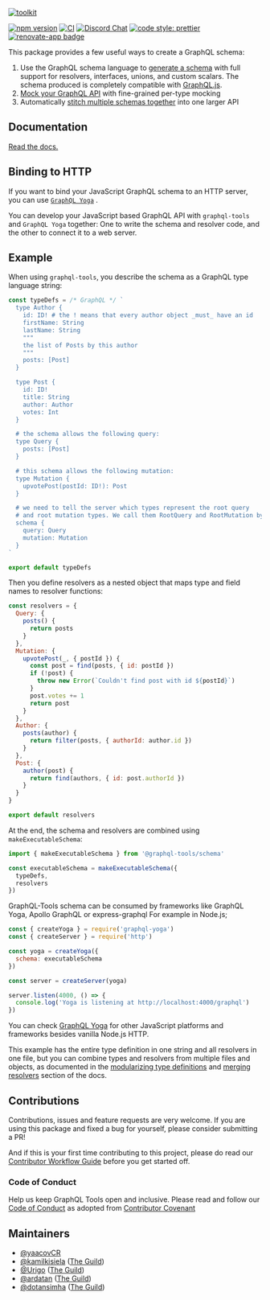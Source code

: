 [![toolkit](https://user-images.githubusercontent.com/20847995/80261023-feb6e380-8691-11ea-8680-5747fa02c5d8.gif)](https://graphql-tools.com)

[![npm version](https://badge.fury.io/js/%40graphql-tools%2Futils.svg)](https://badge.fury.io/js/%40graphql-tools%2Futils)
[![CI](https://github.com/ardatan/graphql-tools/workflows/CI/badge.svg)](https://github.com/ardatan/graphql-tools/actions)
[![Discord Chat](https://img.shields.io/discord/625400653321076807)](https://discord.gg/xud7bH9)
[![code style: prettier](https://img.shields.io/badge/code_style-prettier-ff69b4.svg?style=flat-square)](https://github.com/prettier/prettier)
[![renovate-app badge][renovate-badge]][renovate-app]

[renovate-badge]: https://img.shields.io/badge/renovate-app-blue.svg
[renovate-app]: https://renovateapp.com/

This package provides a few useful ways to create a GraphQL schema:

1. Use the GraphQL schema language to [generate a schema](https://graphql-tools.com/docs/generate-schema) with full support for resolvers, interfaces, unions, and custom scalars. The schema produced is completely compatible with [GraphQL.js](https://github.com/graphql/graphql-js).
2. [Mock your GraphQL API](https://graphql-tools.com/docs/mocking) with fine-grained per-type mocking
3. Automatically [stitch multiple schemas together](https://www.graphql-tools.com/docs/stitch-combining-schemas) into one larger API

## Documentation

[Read the docs.](https://graphql-tools.com/docs/introduction)

## Binding to HTTP

If you want to bind your JavaScript GraphQL schema to an HTTP server, you can use [`GraphQL Yoga`](https://www.graphql-yoga.com) .

You can develop your JavaScript based GraphQL API with `graphql-tools` and `GraphQL Yoga` together: One to write the schema and resolver code, and the other to connect it to a web server.

## Example

When using `graphql-tools`, you describe the schema as a GraphQL type language string:

```js
const typeDefs = /* GraphQL */ `
  type Author {
    id: ID! # the ! means that every author object _must_ have an id
    firstName: String
    lastName: String
    """
    the list of Posts by this author
    """
    posts: [Post]
  }

  type Post {
    id: ID!
    title: String
    author: Author
    votes: Int
  }

  # the schema allows the following query:
  type Query {
    posts: [Post]
  }

  # this schema allows the following mutation:
  type Mutation {
    upvotePost(postId: ID!): Post
  }

  # we need to tell the server which types represent the root query
  # and root mutation types. We call them RootQuery and RootMutation by convention.
  schema {
    query: Query
    mutation: Mutation
  }
`

export default typeDefs
```

Then you define resolvers as a nested object that maps type and field names to resolver functions:

```js
const resolvers = {
  Query: {
    posts() {
      return posts
    }
  },
  Mutation: {
    upvotePost(_, { postId }) {
      const post = find(posts, { id: postId })
      if (!post) {
        throw new Error(`Couldn't find post with id ${postId}`)
      }
      post.votes += 1
      return post
    }
  },
  Author: {
    posts(author) {
      return filter(posts, { authorId: author.id })
    }
  },
  Post: {
    author(post) {
      return find(authors, { id: post.authorId })
    }
  }
}

export default resolvers
```

At the end, the schema and resolvers are combined using `makeExecutableSchema`:

```js
import { makeExecutableSchema } from '@graphql-tools/schema'

const executableSchema = makeExecutableSchema({
  typeDefs,
  resolvers
})
```

GraphQL-Tools schema can be consumed by frameworks like GraphQL Yoga, Apollo GraphQL or express-graphql
For example in Node.js;

```js
const { createYoga } = require('graphql-yoga')
const { createServer } = require('http')

const yoga = createYoga({
  schema: executableSchema
})

const server = createServer(yoga)

server.listen(4000, () => {
  console.log('Yoga is listening at http://localhost:4000/graphql')
})
```

You can check [GraphQL Yoga](https://www.graphql-yoga.com) for other JavaScript platforms and frameworks besides vanilla Node.js HTTP.

This example has the entire type definition in one string and all resolvers in one file, but you can combine types and resolvers from multiple files and objects, as documented in the [modularizing type definitions](https://graphql-tools.com/docs/schema-merging#merging-type-definitions) and [merging resolvers](https://graphql-tools.com/docs/schema-merging#merging-resolvers) section of the docs.

## Contributions

Contributions, issues and feature requests are very welcome. If you are using this package and fixed a bug for yourself, please consider submitting a PR!

And if this is your first time contributing to this project, please do read our [Contributor Workflow Guide](https://github.com/the-guild-org/Stack/blob/master/CONTRIBUTING.md) before you get started off.

### Code of Conduct

Help us keep GraphQL Tools open and inclusive. Please read and follow our [Code of Conduct](https://github.com/the-guild-org/Stack/blob/master/CODE_OF_CONDUCT.md) as adopted from [Contributor Covenant](https://www.contributor-covenant.org/)

## Maintainers

- [@yaacovCR](https://github.com/yaacovCR)
- [@kamilkisiela](https://github.com/kamilkisiela) ([The Guild](https://github.com/the-guild-org))
- [@Urigo](https://github.com/Urigo) ([The Guild](https://github.com/the-guild-org))
- [@ardatan](https://github.com/ardatan) ([The Guild](https://github.com/the-guild-org))
- [@dotansimha](https://github.com/dotansimha) ([The Guild](https://github.com/the-guild-org))
